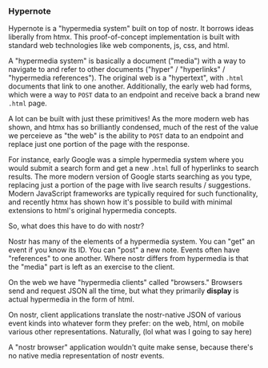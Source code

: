 ### Hypernote

Hypernote is a "hypermedia system" built on top of nostr. It borrows ideas liberally from htmx. This proof-of-concept implementation is built with standard web technologies like web components, js, css, and html.

A "hypermedia system" is basically a document ("media") with a way to navigate to and refer to other documents ("hyper" / "hyperlinks" / "hypermedia references"). The original web is a "hypertext", with `.html` documents that link to one another. Additionally, the early web had forms, which were a way to `POST` data to an endpoint and receive back a brand new `.html` page.

A lot can be built with just these primitives! As the more modern web has shown, and htmx has so brilliantly condensed, much of the rest of the value we perceieve as "the web" is the ability to `POST` data to an endpoint and replace just one portion of the page with the response.

For instance, early Google was a simple hypermedia system where you would submit a search form and get a new `.html` full of hyperlinks to search results. The more modern version of Google starts searching as you type, replacing just a portion of the page with live search results / suggestions. Modern JavaScript frameworks are typically required for such functionality, and recently htmx has shown how it's possible to build with minimal extensions to html's original hypermedia concepts.

So, what does this have to do with nostr?

Nostr has many of the elements of a hypermedia system. You can "get" an event if you know its ID. You can "post" a new note. Events often have "references" to one another. Where nostr differs from hypermedia is that the "media" part is left as an exercise to the client.

On the web we have "hypermedia clients" called "browsers." Browsers send and request JSON all the time, but what they primarily **display** is actual hypermedia in the form of html.

On nostr, client applications translate the nostr-native JSON of various event kinds into whatever form they prefer: on the web, html, on mobile various other representations. Naturally, (lol what was I going to say here)

A "nostr browser" application wouldn't quite make sense, because there's no native media representation of nostr events.
